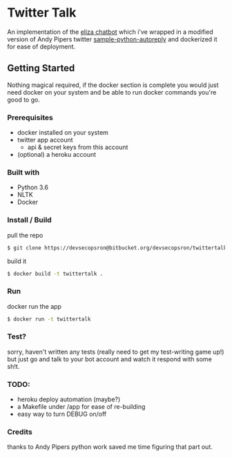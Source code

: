 # Twitter Talk

An implementation of the [eliza chatbot](http://www.nltk.org/_modules/nltk/chat/eliza.html) which i've wrapped in a modified version of Andy Pipers twitter [sample-python-autoreply](https://github.com/twitterdev/sample-python-autoreply) and dockerized it for ease of deployment.

## Getting Started

Nothing magical required, if the docker section is complete you would just need docker on your system and be able to run docker commands you're good to go.

### Prerequisites

* docker installed on your system
* twitter app account
	* api & secret keys from this account
* (optional) a heroku account 

### Built with

* Python 3.6
* NLTK
* Docker

### Install / Build

pull the repo

```bash
$ git clone https://devsecopsron@bitbucket.org/devsecopsron/twittertalk.git
```

build it

```bash
$ docker build -t twittertalk .
```


### Run

docker run the app

```bash
$ docker run -t twittertalk
```

### Test?

sorry, haven't written any tests (really need to get my test-writing game up!) but just go and talk to your bot account and watch it respond with some sh!t.


### TODO:

* heroku deploy automation (maybe?)
* a Makefile under /app for ease of re-building
* easy way to turn DEBUG on/off

### Credits

thanks to Andy Pipers python work saved me time figuring that part out.